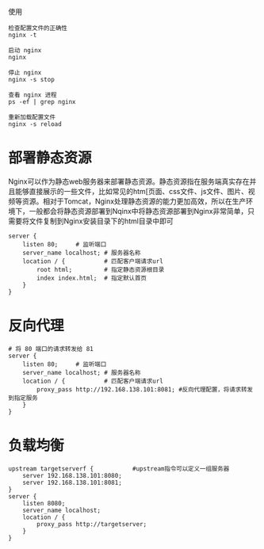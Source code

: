 使用

```nginx
检查配置文件的正确性
nginx -t

启动 nginx
nginx

停止 nginx
nginx -s stop

查看 nginx 进程
ps -ef | grep nginx

重新加载配置文件
nginx -s reload
```



# 部署静态资源

Nginx可以作为静态web服务器来部署静态资源。静态资源指在服务端真实存在并且能够直接展示的一些文件，比如常见的htm[页面、css文件、js文件、图片、视频等资源。相对于Tomcat，Nginx处理静态资源的能力更加高效，所以在生产环境下，一般都会将静态资源部署到Nqinx中将静态资源部署到Nginx非常简单，只需要将文件复制到Nginx安装目录下的html目录中即可

```nginx
server {
    listen 80;     # 监听端口
    server_name localhost; # 服务器名称
    location / {           # 匹配客户端请求url
        root html;         # 指定静态资源根目录
        index index.html;  # 指定默认首页
    }
}
```



# 反向代理

```nginx
# 将 80 端口的请求转发给 81
server {
    listen 80;     # 监听端口
    server_name localhost; # 服务器名称
    location / {           # 匹配客户端请求url
        proxy_pass http://192.168.138.101:8081; #反向代理配置，将请求转发到指定服务
    }
}
```



# 负载均衡

```nginx
upstream targetserverf {           #upstream指令可以定义一组服务器
    server 192.168.138.101:8080;
    server 192.168.138.101:8081;
}
server {
    listen 8080;
    server_name localhost;
    location / {
        proxy_pass http://targetserver;
    }
}
```
